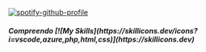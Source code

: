 [![spotify-github-profile](https://spotify-github-profile.vercel.app/api/view?uid=31pvibjmt6uoj3c5rx27lwrrrzrq&cover_image=true&theme=natemoo-re&show_offline=false&background_color=121212&interchange=true&bar_color=53b14f&bar_color_cover=false)](https://spotify-github-profile.vercel.app/api/view?uid=31pvibjmt6uoj3c5rx27lwrrrzrq&redirect=true)


<h5>Compreendo [![My Skills](https://skillicons.dev/icons?i=vscode,azure,php,html,css)](https://skillicons.dev)</h5>
